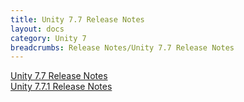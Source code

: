 ```yaml
---
title: Unity 7.7 Release Notes
layout: docs
category: Unity 7
breadcrumbs: Release Notes/Unity 7.7 Release Notes
---
```

[Unity 7.7 Release Notes](unity-7-7-release-notes/unity-7-7-0-release-notes.md)  
[Unity 7.7.1 Release Notes](unity-7-7-release-notes/unity-7-7-1-release-notes.md)  
